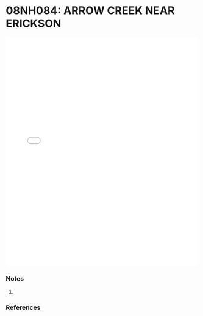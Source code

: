 # 08NH084: ARROW CREEK NEAR ERICKSON

<iframe src="/_static/stations/08NH084_fdc.html" width="100%" height="600" frameborder="0"></iframe>

### Notes
1. 

### References

